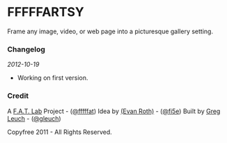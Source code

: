 # FFFFFARTSY

Frame any image, video, or web page into a picturesque gallery setting.


### Changelog

_2012-10-19_
  * Working on first version.


### Credit

A [F.A.T. Lab](http://fffff.at) Project - ([@fffffat](http://twitter.com/fffffat))
Idea by [(Evan Roth)](http://evan-roth.com) - ([@fi5e](http://twitter.com/fi5e))
Built by [Greg Leuch](http://gleu.ch) - ([@gleuch](http://twitter.com/gleuch))

Copyfree 2011 - All Rights Reserved.